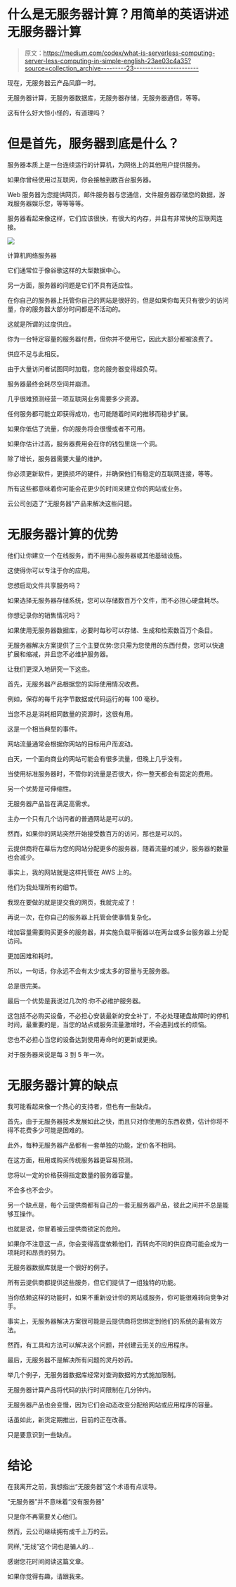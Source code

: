 # 什么是无服务器计算？用简单的英语讲述无服务器计算

> 原文：<https://medium.com/codex/what-is-serverless-computing-server-less-computing-in-simple-english-23ae03c4a35?source=collection_archive---------23----------------------->

现在，无服务器云产品风靡一时。

无服务器计算，无服务器数据库，无服务器存储，无服务器通信，等等。

这有什么好大惊小怪的，有道理吗？

# 但是首先，服务器到底是什么？

服务器本质上是一台连续运行的计算机，为网络上的其他用户提供服务。

如果你曾经使用过互联网，你会接触到数百台服务器。

Web 服务器为您提供网页，邮件服务器与您通信，文件服务器存储您的数据，游戏服务器娱乐您，等等等等。

服务器看起来像这样，它们应该很快，有很大的内存，并且有非常快的互联网连接。

![](img/0e7596027b60b38dcbd169101b1416de.png)

计算机网络服务器

它们通常位于像谷歌这样的大型数据中心。

另一方面，服务器的问题是它们不具有适应性。

在你自己的服务器上托管你自己的网站是很好的，但是如果你每天只有很少的访问量，你的服务器大部分时间都是不活动的。

这就是所谓的过度供应。

你为一台特定容量的服务器付费，但你并不使用它，因此大部分都被浪费了。

供应不足与此相反。

由于大量访问者试图同时加载，您的服务器变得超负荷。

服务器最终会耗尽空间并崩溃。

几乎很难预测经营一项互联网业务需要多少资源。

任何服务都可能立即获得成功，也可能随着时间的推移而稳步扩展。

如果你低估了流量，你的服务将会很慢或者不可用。

如果你估计过高，服务器费用会在你的钱包里烧一个洞。

除了增长，服务器需要大量的维护。

你必须更新软件，更换损坏的硬件，并确保他们有稳定的互联网连接，等等。

所有这些都意味着你可能会花更少的时间来建立你的网站或业务。

云公司创造了“无服务器”产品来解决这些问题。

# 无服务器计算的优势

他们让你建立一个在线服务，而不用担心服务器或其他基础设施。

这使得你可以专注于你的应用。

您想启动文件共享服务吗？

如果选择无服务器存储系统，您可以存储数百万个文件，而不必担心硬盘耗尽。

你想记录你的销售情况吗？

如果使用无服务器数据库，必要时每秒可以存储、生成和检索数百万个条目。

无服务器解决方案提供了三个主要优势:您只需为您使用的东西付费，您可以快速扩展和缩减，并且您不必维护服务器。

让我们更深入地研究一下这些。

首先，无服务器产品根据您的实际使用情况收费。

例如，保存的每千兆字节数据或代码运行的每 100 毫秒。

当您不总是消耗相同数量的资源时，这很有用。

这是一个相当典型的事件。

网站流量通常会根据你网站的目标用户而波动。

白天，一个面向商业的网站可能会有很多流量，但晚上几乎没有。

当使用标准服务器时，不管你的流量是否很大，你一整天都会有固定的费用。

另一个优势是可伸缩性。

无服务器产品旨在满足高需求。

主办一个只有几个访问者的普通网站是可以的。

然而，如果你的网站突然开始接受数百万的访问，那也是可以的。

云提供商将在幕后为您的网站分配更多的服务器，随着流量的减少，服务器的数量也会减少。

事实上，我的网站就是这样托管在 AWS 上的。

他们为我处理所有的细节。

我现在要做的就是提交我的网页，我就完成了！

再说一次，在你自己的服务器上托管会使事情复杂化。

增加容量需要购买更多的服务器，并实施负载平衡器以在两台或多台服务器上分配访问。

更加困难和耗时。

所以，一句话，你永远不会有太少或太多的容量与无服务器。

总是很完美。

最后一个优势是我说过几次的:你不必维护服务器。

这包括不必购买设备，不必担心安装最新的安全补丁，不必处理硬盘故障时的停机时间，最重要的是，当您的站点或服务流量激增时，不会遇到成长的烦恼。

您也不必担心当您的设备达到使用寿命时的更新或更换。

对于服务器来说是每 3 到 5 年一次。

# 无服务器计算的缺点

我可能看起来像一个热心的支持者，但也有一些缺点。

首先，由于无服务器技术发展如此之快，而且只对你使用的东西收费，估计你将不得不花费多少可能是困难的。

此外，每种无服务器产品都有一套单独的功能，定价各不相同。

在这方面，租用或购买传统服务器更容易预测。

您将以一定的价格获得指定数量的服务器容量。

不会多也不会少。

另一个缺点是，每个云提供商都有自己的一套无服务器产品，彼此之间并不总是能够互操作。

也就是说，你冒着被云提供商锁定的危险。

如果你不注意这一点，你会变得高度依赖他们，而转向不同的供应商可能会成为一项耗时和昂贵的努力。

无服务器数据库就是一个很好的例子。

所有云提供商都提供这些服务，但它们提供了一组独特的功能。

当你依赖这样的功能时，如果不重新设计你的网站或服务，你可能很难转向竞争对手。

事实上，无服务器解决方案很可能是云提供商将您绑定到他们的系统的最有效方法。

然而，有工具和方法可以解决这个问题，并创建云无关的应用程序。

最后，无服务器不是解决所有问题的灵丹妙药。

举几个例子，无服务器数据库经常对查询数据的方式施加限制。

无服务器计算产品将代码的执行时间限制在几分钟内。

无服务器产品也会变慢，因为它们会动态改变分配给网站或应用程序的容量。

话虽如此，新货定期推出，目前的正在改善。

只是要意识到一些缺点。

# 结论

在我离开之前，我想指出“无服务器”这个术语有点误导。

“无服务器”并不意味着“没有服务器”

只是你不再需要关心他们。

然而，云公司继续拥有成千上万的云。

同样,“无线”这个词也是骗人的…

感谢您花时间阅读这篇文章。

如果你觉得有趣，请跟我来。